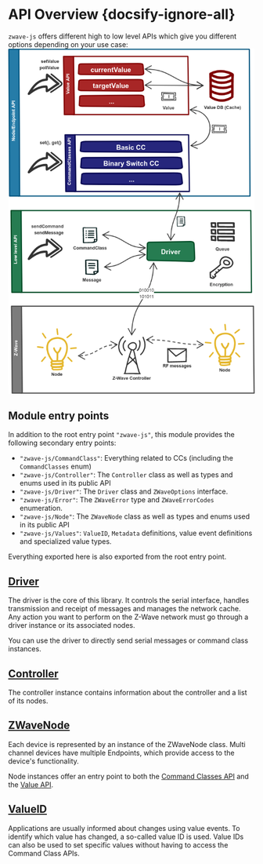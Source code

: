# API Overview {docsify-ignore-all}

`zwave-js` offers different high to low level APIs which give you different options depending on your use case:
![API](../_images/api-overview.png)

## Module entry points

In addition to the root entry point `"zwave-js"`, this module provides the following secondary entry points:

-   `"zwave-js/CommandClass"`: Everything related to CCs (including the `CommandClasses` enum)
-   `"zwave-js/Controller"`: The `Controller` class as well as types and enums used in its public API
-   `"zwave-js/Driver"`: The `Driver` class and `ZWaveOptions` interface.
-   `"zwave-js/Error"`: The `ZWaveError` type and `ZWaveErrorCodes` enumeration.
-   `"zwave-js/Node"`: The `ZWaveNode` class as well as types and enums used in its public API
-   `"zwave-js/Values"`: `ValueID`, `Metadata` definitions, value event definitions and specialized value types.

Everything exported here is also exported from the root entry point.

## [Driver](api/driver.md)

The driver is the core of this library. It controls the serial interface, handles transmission and receipt of messages and manages the network cache. Any action you want to perform on the Z-Wave network must go through a driver instance or its associated nodes.

You can use the driver to directly send serial messages or command class instances.

## [Controller](api/controller.md)

The controller instance contains information about the controller and a list of its nodes.

## [ZWaveNode](api/node.md)

Each device is represented by an instance of the ZWaveNode class. Multi channel devices have multiple Endpoints, which provide access to the device's functionality.

Node instances offer an entry point to both the [Command Classes API](api/CCs/index.md) and the [Value API](api/node.md#zwavenode-methods).

## [ValueID](api/valueid.md)

Applications are usually informed about changes using value events. To identify which value has changed, a so-called value ID is used. Value IDs can also be used to set specific values without having to access the Command Class APIs.
